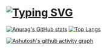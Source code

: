 # [![Typing SVG](https://readme-typing-svg.demolab.com?font=Bitcount&size=25&pause=1000&color=00F731&repeat=false&width=435&lines=%F0%9F%91%8B+Welcome++Enigfrank's+Profile)](https://git.io/typing-svg)

[![Anurag's GitHub stats](https://github-readme-stats.vercel.app/api?username=Enigfrank&theme=transparent&locale=cn)](https://github.com/anuraghazra/github-readme-stats) [![Top Langs](https://github-readme-stats.vercel.app/api/top-langs/?username=Enigfrank&layout=donut)](https://github.com/anuraghazra/github-readme-stats)


[![Ashutosh's github activity graph](https://github-readme-activity-graph.vercel.app/graph?username=Enigfrank&theme=github-compact)](https://github.com/ashutosh00710/github-readme-activity-graph)
